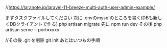 //https://laranote.jp/laravel-11-breeze-multi-auth-user-admin-example/

まずタスクファイルしてください
次に .envのmysqlのところを書く(DBも新しくDBクライアントで作る)
php artisan migrate
先に npm run dev
その後 php artisan serve --port=xxxx

//その後
.git を削除
git init 
あとはいつもの手順